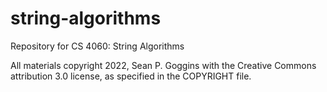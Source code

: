 # string-algorithms
Repository for CS 4060: String Algorithms



All materials copyright 2022, Sean P. Goggins with the Creative Commons attribution 3.0 license, as specified in the COPYRIGHT file. 

